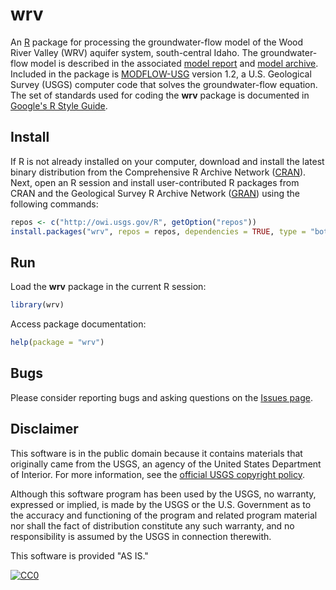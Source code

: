 # wrv

An [R](http://www.r-project.org/ "The R Project for Statistical Computing") package for processing the
groundwater-flow model of the Wood River Valley (WRV) aquifer system, south-central Idaho.
The groundwater-flow model is described in the associated
[model report](http://dx.doi.org/10.3133/sir20165080 "USGS Scientific Investigations Report") and
[model archive](http://dx.doi.org/10.5066/F7C827DT "USGS Data Release").
Included in the package is [MODFLOW-USG](http://water.usgs.gov/ogw/mfusg/ "MODFLOW-USG") version 1.2,
a U.S. Geological Survey (USGS) computer code that solves the groundwater-flow equation.
The set of standards used for coding the **wrv** package is documented in
[Google's R Style Guide](https://google.github.io/styleguide/Rguide.xml "Google's R Style Guide").

## Install

If R is not already installed on your computer, download and install the latest binary distribution from the Comprehensive R Archive Network
([CRAN](http://cran.r-project.org/ "The Comprehensive R Archive Network")).
Next, open an R session and install user-contributed R packages from CRAN and the Geological Survey R Archive Network
([GRAN](http://owi.usgs.gov/R/gran.html "The Geological Survey R Archive Network")) using the following commands:

```r
repos <- c("http://owi.usgs.gov/R", getOption("repos"))
install.packages("wrv", repos = repos, dependencies = TRUE, type = "both")
```

## Run

Load the **wrv** package in the current R session:

```r
library(wrv)
```

Access package documentation:

```r
help(package = "wrv")
```

## Bugs

Please consider reporting bugs and asking questions on the [Issues page](https://github.com/USGS-R/wrv/issues).

## Disclaimer

This software is in the public domain because it contains materials that originally came from the USGS,
an agency of the United States Department of Interior.
For more information, see the
[official USGS copyright policy](http://www.usgs.gov/visual-id/credit_usgs.html#copyright/ "official USGS copyright policy").

Although this software program has been used by the USGS, no warranty, expressed or implied,
is made by the USGS or the U.S. Government as to the accuracy and functioning of the program and related program material nor shall the fact of distribution constitute any such warranty,
and no responsibility is assumed by the USGS in connection therewith.

This software is provided "AS IS."

[![CC0](http://i.creativecommons.org/p/zero/1.0/88x31.png)](http://creativecommons.org/publicdomain/zero/1.0/)
